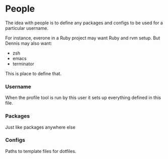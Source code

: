 # People
The idea with people is to define any packages and configs to be used for a particular username.

For instance, everone in a Ruby project may want Ruby and rvm setup. But Dennis may also want:

* zsh
* emacs
* terminator

This is place to define that.

### Username
When the profile tool is run by this user it sets up everything defined in this file.

### Packages
Just like packages anywhere else

### Configs
Paths to template files for dotfiles.
